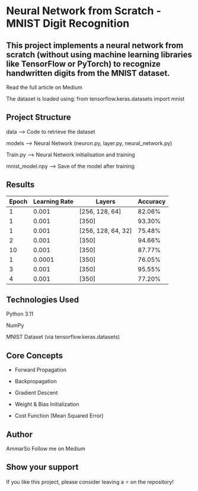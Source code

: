 # Neural Network from Scratch - MNIST Digit Recognition

## This project implements a neural network from scratch (without using machine learning libraries like TensorFlow or PyTorch) to recognize handwritten digits from the MNIST dataset.

Read the full article on Medium

The dataset is loaded using:
from tensorflow.keras.datasets import mnist

## Project Structure
data --> Code to retrieve the dataset

models --> Neural Network (neuron.py, layer.py, neural_network.py)

Train.py --> Neural Network initialisation and training

mnist_model.npy --> Save of the model after training

## Results

| Epoch | Learning Rate | Layers               | Accuracy |
|-------|---------------|----------------------|----------|
| 1     | 0.001         | [256, 128, 64]       | 82.06%   |
| 1     | 0.001         | [350]                | 93.30%   |
| 1     | 0.001         | [256, 128, 64, 32]   | 75.48%   |
| 2     | 0.001         | [350]                | 94.66%   |
| 10    | 0.001         | [350]                | 87.77%   |
| 1     | 0.0001        | [350]                | 76.05%   |
| 3     | 0.001         | [350]                | 95.55%   |
| 4     | 0.001         | [350]                | 77.20%   |


## Technologies Used

Python 3.11

NumPy

MNIST Dataset (via tensorflow.keras.datasets)

## Core Concepts

- Forward Propagation

- Backpropagation

- Gradient Descent

- Weight & Bias Initialization

- Cost Function (Mean Squared Error)

## Author

AmmarSo Follow me on Medium 

## Show your support

If you like this project, please consider leaving a ⭐ on the repository!
